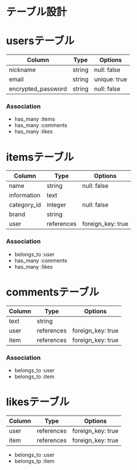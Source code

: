 # テーブル設計

# usersテーブル

| Column             | Type      | Options      |
| ------------------ | --------- | -------------|
| nickname           | string    | null: false  |
| email              | string    | unique: true |
| encrypted_password | string    | null: false  |

### Association

- has_many :items
- has_many :comments
- has_many :likes

# itemsテーブル

| Column             | Type       | Options           |
| ------------------ | ---------- | ------------------|
| name               | string     | null: false       |
| information        | text       |                   |
| category_id        | integer    | null: false       |
| brand              | string     |                   |
| user               | references | foreign_key: true |

### Association

- belongs_to :user
- has_many   :comments
- has_many   :likes

# commentsテーブル

| Column             | Type       | Options           |
| ------------------ | ---------- | ----------------- |
| text               | string     |                   |
| user               | references | foreign_key: true |
| item               | references | foreign_key: true |

### Association

- belongs_to :user
- belongs_to :item

# likesテーブル

| Column             | Type       | Options           |
| ------------------ | ---------- | ----------------- |
| user               | references | foreign_key: true |
| item               | references | foreign_key: true |

- belongs_to :user
- belongs_tp :item
